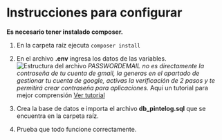 
# Instrucciones para configurar

**Es necesario tener instalado composer.**

1. En la carpeta raíz ejecuta ``composer install``

2. En el archivo **.env** ingresa los datos de las variables.
![Estructura del archivo](https://i.ibb.co/m5yrwXW/configuracion-env.png)
*PASSWORDEMAIL no es directamente la contraseña de tu cuenta de gmail, la generas en el apartado de gestionar tu cuenta de google, activas la verificación de 2 pasos y te permitirá crear contraseña para aplicaciones.* 
Aquí un tutorial para mejor comprensión [Ver tutorial](https://www.youtube.com/watch?v=RpSQQIGTpTM)

3. Crea la base de datos e importa el archivo **db_pintelog.sql** que se encuentra en la carpeta raíz.

4. Prueba que todo funcione correctamente.